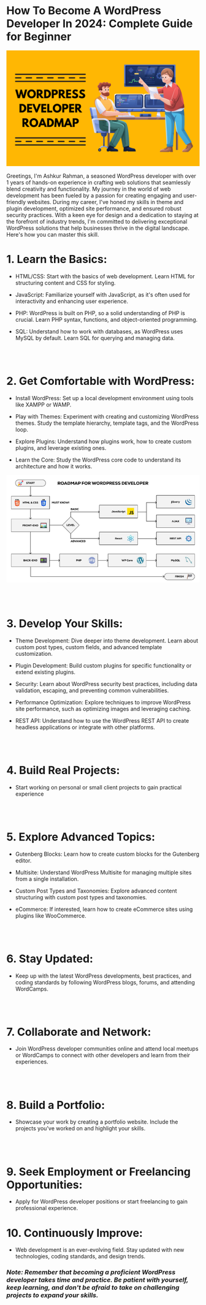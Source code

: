 # How To Become A WordPress Developer In 2024: Complete Guide for Beginner

![alt text](image.png)

Greetings, I'm Ashkur Rahman, a seasoned WordPress developer with over 1 years of hands-on experience in crafting web solutions that seamlessly blend creativity and functionality. My journey in the world of web development has been fueled by a passion for creating engaging and user-friendly websites. During my career, I've honed my skills in theme and plugin development, optimized site performance, and ensured robust security practices. With a keen eye for design and a dedication to staying at the forefront of industry trends, I'm committed to delivering exceptional WordPress solutions that help businesses thrive in the digital landscape. Here's how you can master this skill.


# 1. Learn the Basics:
- HTML/CSS: Start with the basics of web development. Learn HTML for structuring content and CSS for styling.

- JavaScript: Familiarize yourself with JavaScript, as it's often used for interactivity and enhancing user experience.

- PHP: WordPress is built on PHP, so a solid understanding of PHP is crucial. Learn PHP syntax, functions, and object-oriented programming.

- SQL: Understand how to work with databases, as WordPress uses MySQL by default. Learn SQL for querying and managing data.


<br> <br>

# 2. Get Comfortable with WordPress:

- Install WordPress: Set up a local development environment using tools like XAMPP or WAMP.

- Play with Themes: Experiment with creating and customizing WordPress themes. Study the template hierarchy, template tags, and the WordPress loop.

- Explore Plugins: Understand how plugins work, how to create custom plugins, and leverage existing ones.

- Learn the Core: Study the WordPress core code to understand its architecture and how it works.

![Road Map Visual](image-3.png)


<br> <br>

# 3. Develop Your Skills:

- Theme Development: Dive deeper into theme development. Learn about custom post types, custom fields, and advanced template customization.

- Plugin Development: Build custom plugins for specific functionality or extend existing plugins.

- Security: Learn about WordPress security best practices, including data validation, escaping, and preventing common vulnerabilities.

- Performance Optimization: Explore techniques to improve WordPress site performance, such as optimizing images and leveraging caching.

- REST API: Understand how to use the WordPress REST API to create headless applications or integrate with other platforms.

<br> <br>

# 4. Build Real Projects:
- Start working on personal or small client projects to gain practical experience

<br> <br>

# 5. Explore Advanced Topics:

- Gutenberg Blocks: Learn how to create custom blocks for the Gutenberg editor.

- Multisite: Understand WordPress Multisite for managing multiple sites from a single installation.

- Custom Post Types and Taxonomies: Explore advanced content structuring with custom post types and taxonomies.

- eCommerce: If interested, learn how to create eCommerce sites using plugins like WooCommerce.

<br> <br>

# 6. Stay Updated:
- Keep up with the latest WordPress developments, best practices, and coding standards by following WordPress blogs, forums, and attending WordCamps.


<br> <br>

# 7. Collaborate and Network:
- Join WordPress developer communities online and attend local meetups or WordCamps to connect with other developers and learn from their experiences.

<br> <br>

# 8. Build a Portfolio:
- Showcase your work by creating a portfolio website. Include the projects you've worked on and highlight your skills.


<br> <br>


# 9. Seek Employment or Freelancing Opportunities:
- Apply for WordPress developer positions or start freelancing to gain professional experience.

# 10. Continuously Improve:
- Web development is an ever-evolving field. Stay updated with new technologies, coding standards, and design trends.




###  _Note: Remember that becoming a proficient WordPress developer takes time and practice. Be patient with yourself, keep learning, and don't be afraid to take on challenging projects to expand your skills._